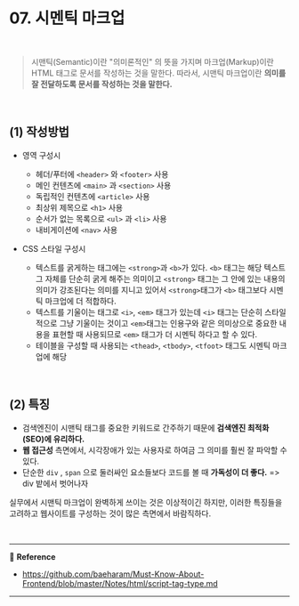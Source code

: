 # 07. 시멘틱 마크업

<br>

> 시맨틱(Semantic)이란 "의미론적인" 의 뜻을 가지며 마크업(Markup)이란 HTML 태그로 문서를 작성하는 것을 말한다. 따라서, 시맨틱 마크업이란 **의미를 잘 전달하도록 문서를 작성하는 것을 말한다.**

<br>

## (1) 작성방법

- 영역 구성시
  - 헤더/푸터에 `<header>` 와 `<footer>` 사용
  - 메인 컨텐츠에 `<main>` 과 `<section>` 사용
  - 독립적인 컨텐츠에 `<article>` 사용
  - 최상위 제목으로 `<h1>` 사용
  - 순서가 없는 목록으로 `<ul>` 과 `<li>` 사용
  - 내비게이션에 `<nav>` 사용

- CSS 스타일 구성시
  - 텍스트를 굵게하는 태그에는 `<strong>`과 `<b>`가 있다. `<b>` 태그는 해당 텍스트 그 자체를 단순히 굵게 해주는 의미이고 `<strong>` 태그는 그 안에 있는 내용의 의미가 강조된다는 의미를 지니고 있어서 `<strong>`태그가 `<b>` 태그보다 시멘틱 마크업에 더 적합하다.
  - 텍스트를 기울이는 태그로 `<i>`, `<em>` 태그가 있는데 `<i>` 태그는 단순히 스타일적으로 그냥 기울이는 것이고 `<em>`태그는 인용구와 같은 의미상으로 중요한 내용을 표현할 때 사용되므로 `<em>` 태그가 더 시멘틱 하다고 할 수 있다.
  - 테이블을 구성할 때 사용되는 `<thead>`, `<tbody>`, `<tfoot>` 태그도 시멘틱 마크업에 해당

<br>

## (2) 특징

- 검색엔진이 시맨틱 태그를 중요한 키워드로 간주하기 때문에 **검색엔진 최적화(SEO)에 유리하다.**
- **웹 접근성** 측면에서, 시각장애가 있는 사용자로 하여금 그 의미를 훨씬 잘 파악할 수 있다.
- 단순한 `div` , `span` 으로 둘러싸인 요소들보다 코드를 볼 때 **가독성이 더 좋다.** => div 밭에서 벗어나자

실무에서 시맨틱 마크업이 완벽하게 쓰이는 것은 이상적이긴 하지만, 이러한 특징들을 고려하고 웹사이트를 구성하는 것이 많은 측면에서 바람직하다.

<br>

---

:page_facing_up: <b>Reference</b>

- https://github.com/baeharam/Must-Know-About-Frontend/blob/master/Notes/html/script-tag-type.md

---

